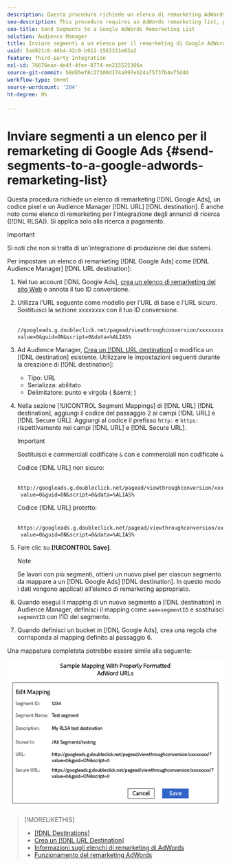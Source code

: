 ```yaml
---
description: Questa procedura richiede un elenco di remarketing AdWords, un codice pixel e una destinazione URL di Audience Manager. È anche noto come elenco di remarketing per l’integrazione di annunci di ricerca (RLSA). Si applica solo alla ricerca a pagamento.
seo-description: This procedure requires an AdWords remarketing list, pixel code, and an Audience Manager URL destination. It is also known as a remarketing list for search ads (RLSA) integration. Applies to paid search only.
seo-title: Send Segments to a Google AdWords Remarketing List
solution: Audience Manager
title: Inviare segmenti a un elenco per il remarketing di Google AdWords
uuid: 5ad821c6-48b4-42c0-b912-1563331e93a2
feature: Third-party Integration
exl-id: 76676eae-de4f-4fee-8774-ee215525306a
source-git-commit: b8d65ef8c27100d174a997eb24a75f37b4e75d40
workflow-type: tm+mt
source-wordcount: '284'
ht-degree: 0%

---
```


# Inviare segmenti a un elenco per il remarketing di Google Ads {#send-segments-to-a-google-adwords-remarketing-list}

Questa procedura richiede un elenco di remarketing [!DNL Google Ads], un codice pixel e un Audience Manager [!DNL URL] [!DNL destination]. È anche noto come elenco di remarketing per l&#39;integrazione degli annunci di ricerca ([!DNL RLSA]). Si applica solo alla ricerca a pagamento.

>[!IMPORTANT]
>Si noti che non si tratta di un&#39;integrazione di produzione dei due sistemi.

Per impostare un elenco di remarketing [!DNL Google Ads] come [!DNL Audience Manager] [!DNL URL destination]:

1. Nel tuo account [!DNL Google Ads], [crea un elenco di remarketing del sito Web](https://support.google.com/tagmanager/answer/6106960?hl=en) e annota il tuo ID conversione.
1. Utilizza l’URL seguente come modello per l’URL di base e l’URL sicuro. Sostituisci la sezione xxxxxxxx con il tuo ID conversione.

   ```
    //googleads.g.doubleclick.net/pagead/viewthroughconversion/xxxxxxxx/?value=0&guid=ON&script=0&data=%ALIAS%
   ```

1. Ad Audience Manager, [Crea un [!DNL URL destination]](../../features/destinations/create-url-destination.md) o modifica un [!DNL destination] esistente. Utilizzare le impostazioni seguenti durante la creazione di [!DNL destination]:
   * Tipo: URL
   * Serializza: abilitato
   * Delimitatore: punto e virgola ( &amp;semi; )

1. Nella sezione [!UICONTROL Segment Mappings] di [!DNL URL] [!DNL destination], aggiungi il codice del passaggio 2 ai campi [!DNL URL] e [!DNL Secure URL]. Aggiungi al codice il prefisso `http:` e `https:` rispettivamente nei campi [!DNL URL] e [!DNL Secure URL].

   >[!IMPORTANT]
   >
   >Sostituisci e commerciali codificate `&` con e commerciali non codificate `&`

   Codice [!DNL URL] non sicuro:

   ```
    http://googleads.g.doubleclick.net/pagead/viewthroughconversion/xxxxxxxx/?
    value=0&guid=ON&script=0&data=%ALIAS%
   ```

   Codice [!DNL URL] protetto:

   ```
    https://googleads.g.doubleclick.net/pagead/viewthroughconversion/xxxxxxxx/?
    value=0&guid=ON&script=0&data=%ALIAS%
   ```

1. Fare clic su **[!UICONTROL Save]**.

   >[!NOTE]
   >
   >Se lavori con più segmenti, ottieni un nuovo pixel per ciascun segmento da mappare a un [!DNL Google Ads] [!DNL destination]. In questo modo i dati vengono applicati all’elenco di remarketing appropriato.

1. Quando esegui il mapping di un nuovo segmento a [!DNL destination] in Audience Manager, definisci il mapping come `aam=segmentID` e sostituisci `segmentID` con l&#39;ID del segmento.
1. Quando definisci un bucket in [!DNL Google Ads], crea una regola che corrisponda al mapping definito al passaggio 6.

Una mappatura completata potrebbe essere simile alla seguente:

![](../assets/rlsa_mapping.png)

>[!MORELIKETHIS]
>
>* [[!DNL Destinations]](../../features/destinations/destinations.md)
>* [Crea un [!DNL URL Destination]](../../features/destinations/create-url-destination.md)
>* [Informazioni sugli elenchi di remarketing di AdWords](https://support.google.com/adwords/answer/2472738)
>* [Funzionamento del remarketing AdWords](https://support.google.com/adwords/answer/2454000)
